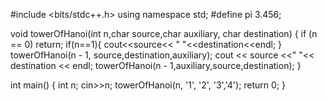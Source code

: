 #include <bits/stdc++.h>
using namespace std;
#define pi 3.456;

void towerOfHanoi(int n,char source,char auxiliary, char destination) 
{
  if (n == 0) return;
  if(n==1){
    cout<<source<<  " "<<destination<<endl;
  }
    towerOfHanoi(n - 1, source,destination,auxiliary);
    cout << source <<" "<< destination << endl;
    towerOfHanoi(n - 1,auxiliary,source,destination);
}
    
int main()
{
    int n;
    cin>>n;
    towerOfHanoi(n, '1', '2', '3','4');
    return 0;
}
